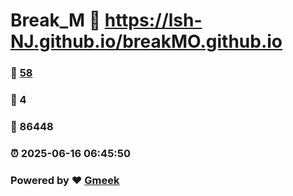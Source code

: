 # Break_M :link: https://lsh-NJ.github.io/breakMO.github.io 
### :page_facing_up: [58](https://lsh-NJ.github.io/breakMO.github.io/tag.html) 
### :speech_balloon: 4 
### :hibiscus: 86448 
### :alarm_clock: 2025-06-16 06:45:50 
### Powered by :heart: [Gmeek](https://github.com/Meekdai/Gmeek)
